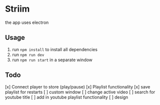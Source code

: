 # Striim

the app uses electron

## Usage

1. run `npm install` to install all dependencies
2. run `npm run dev`
3. run `npm run start` in a separate window


## Todo
[x] Connect player to store (play/pause)
[x] Playlist functionality
[x] save playlist for restarts
[ ] custom window
[ ] change active video
[ ] search for youtube title
[ ] add in youtube playlist functionality
[ ] design
